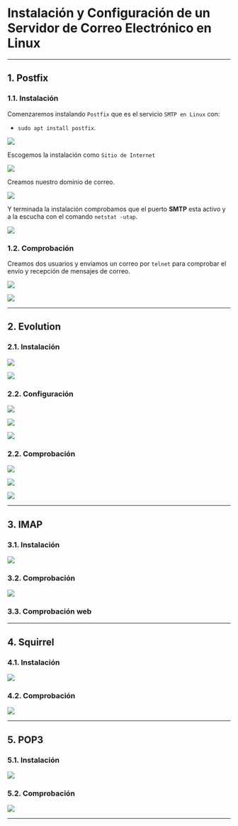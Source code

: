 
# Instalación y Configuración de un Servidor de Correo Electrónico en Linux

---

## 1. Postfix

### 1.1. Instalación

Comenzaremos instalando `Postfix` que es el servicio `SMTP en Linux` con:
* `sudo apt install postfix`.

![](./images/1-inst-post.png)

Escogemos la instalación como `Sitio de Internet`

![](./images/2-internet.png)

Creamos nuestro dominio de correo.

![](./images/3-dom-correo.png)

Y terminada la instalación comprobamos que el puerto **SMTP** esta activo y a la escucha con el comando `netstat -utap`.

![](./images/4-escucha-smtp.png)

### 1.2. Comprobación

Creamos dos usuarios y enviamos un correo por `telnet` para comprobar el envío y recepción de mensajes de correo.

![](./images/5-sent-mail.png)

![](./images/6-comp-mail.png)

---

## 2. Evolution

### 2.1. Instalación

![](./images/7-evolution.png)

![](./images/8-evolution-graf.png)

### 2.2. Configuración

![](./images/9-hosts.png)

![](./images/10-ident.png)

![](./images/11-conf-iden.png)

### 2.2. Comprobación

![](./images/12-comp-mensajes.png)

![](./images/13-autent.png)

![](./images/14-mail-recibido.png)

---

## 3. IMAP

### 3.1. Instalación

![](./images/15.png)

### 3.2. Comprobación

![](./images/16.png)

### 3.3. Comprobación web

---

## 4. Squirrel

### 4.1. Instalación

![](./images/17.png)

### 4.2. Comprobación

![](./images/.png)

---

## 5. POP3

### 5.1. Instalación



![](./images/.png)

### 5.2. Comprobación



![](./images/.png)

---
